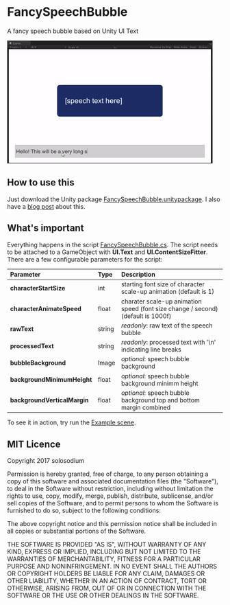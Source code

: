 # FancySpeechBubble
A fancy speech bubble based on Unity UI Text

![Example.gif](./Example.gif)

## How to use this

Just download the Unity package [FancySpeechBubble.unitypackage](./FancySpeechBubble.unitypackage). I also have a [blog post](http://solosodium.github.io/2017-03-23-fancy-speech-bubble) about this.

## What's important

Everything happens in the script [FancySpeechBubble.cs](./Assets/FancySpeechBubble/FancySpeechBubble.cs). The script needs to be attached to a GameObject with **UI.Text** and **UI.ContentSizeFitter**. There are a few configurable parameters for the script:

| Parameter                    | Type   | Description                                                                      |
| :--------------------------- | :----- | :------------------------------------------------------------------------------- |
| **characterStartSize**       | int    | starting font size of character scale-up animation (default is 1)                |
| **characterAnimateSpeed**    | float  | charater scale-up animation speed (font size change / second) (default is 1000f) |
| **rawText**                  | string | *readonly*: raw text of the speech bubble                                        |
| **processedText**            | string | *readonly*: processed text with '\n' indicating line breaks                      |
| **bubbleBackground**         | Image  | *optional*: speech bubble background                                             |
| **backgroundMinimumHeight**  | float  | *optional*: speech bubble background minimm height                               |
| **backgroundVerticalMargin** | float  | *optional*: speech bubble background top and bottom margin combined              |

To see it in action, try run the [Example scene](./Assets/FancySpeechBubble/Example.unity).

## MIT Licence

Copyright 2017 solosodium

Permission is hereby granted, free of charge, to any person obtaining a copy of this software and associated documentation files (the "Software"), to deal in the Software without restriction, including without limitation the rights to use, copy, modify, merge, publish, distribute, sublicense, and/or sell copies of the Software, and to permit persons to whom the Software is furnished to do so, subject to the following conditions:

The above copyright notice and this permission notice shall be included in all copies or substantial portions of the Software.

THE SOFTWARE IS PROVIDED "AS IS", WITHOUT WARRANTY OF ANY KIND, EXPRESS OR IMPLIED, INCLUDING BUT NOT LIMITED TO THE WARRANTIES OF MERCHANTABILITY, FITNESS FOR A PARTICULAR PURPOSE AND NONINFRINGEMENT. IN NO EVENT SHALL THE AUTHORS OR COPYRIGHT HOLDERS BE LIABLE FOR ANY CLAIM, DAMAGES OR OTHER LIABILITY, WHETHER IN AN ACTION OF CONTRACT, TORT OR OTHERWISE, ARISING FROM, OUT OF OR IN CONNECTION WITH THE SOFTWARE OR THE USE OR OTHER DEALINGS IN THE SOFTWARE.
